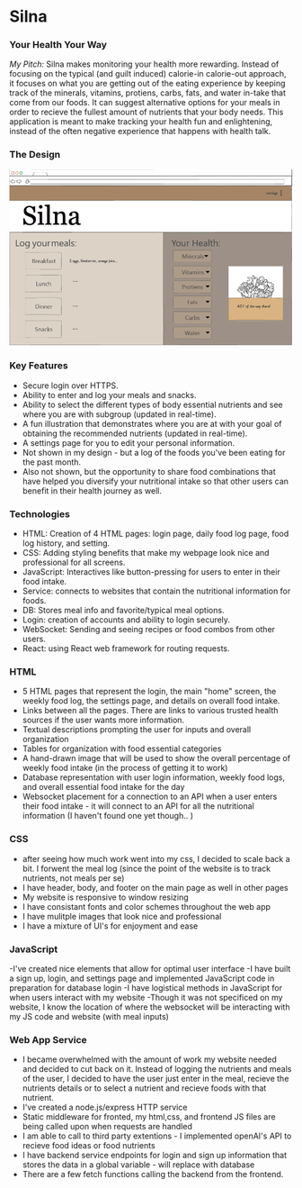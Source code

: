 # Silna 
### Your Health Your Way

_My Pitch:_
Silna makes monitoring your health more rewarding. Instead of focusing on the typical (and guilt induced) calorie-in calorie-out approach, it focuses on what you are getting out of the eating experience by keeping track of the minerals, vitamins, protiens, carbs, fats, and water in-take that come from our foods. It can suggest alternative options for your meals in order to recieve the fullest amount of nutrients that your body needs. This application is meant to make tracking your health fun and enlightening, instead of the often negative experience that happens with health talk. 

### The Design
![User's Home Page](https://github.com/katie10o/startup/blob/main/images/silna_roughDraft.png)

### Key Features
- Secure login over HTTPS.
- Ability to enter and log your meals and snacks.
- Ability to select the different types of body essential nutrients and see where you are with subgroup     (updated in real-time).
- A fun illustration that demonstrates where you are at with your goal of obtaining the recommended nutrients (updated in real-time).
- A settings page for you to edit your personal information.
- Not shown in my design - but a log of the foods you've been eating for the past month.
- Also not shown, but the opportunity to share food combinations that have helped you diversify your nutritional intake so that other users can benefit in their health journey as well.


### Technologies 
- HTML: Creation of 4 HTML pages: login page, daily food log page, food log history, and setting. 
- CSS: Adding styling benefits that make my webpage look nice and professional for all screens.
- JavaScript: Interactives like button-pressing for users to enter in their food intake.
- Service: connects to websites that contain the nutritional information for foods.
- DB: Stores meal info and favorite/typical meal options.
- Login: creation of accounts and ability to login securely.
- WebSocket: Sending and seeing recipes or food combos from other users.
- React: using React web framework for routing requests.


### HTML
- 5 HTML pages that represent the login, the main "home" screen, the weekly food log, the settings page, and details on overall food intake.
- Links between all the pages. There are links to various trusted health sources if the user wants more information.
- Textual descriptions prompting the user for inputs and overall organization
- Tables for organization with food essential categories
- A hand-drawn image that will be used to show the overall percentage of weekly food intake (in the process of getting it to work)
- Database representation with user login information, weekly food logs, and overall essential food intake for the day
- Websocket placement for a connection to an API when a user enters their food intake - it will connect to an API for all the nutritional information (I haven't found one yet though.. )

### CSS
- after seeing how much work went into my css, I decided to scale back a bit. I forwent the meal log (since the point of the website is to track nutrients, not meals per se)
- I have header, body, and footer on the main page as well in other pages
- My website is responsive to window resizing
- I have consistant fonts and color schemes throughout the web app
- I have mulitple images that look nice and professional
- I have a mixture of UI's for enjoyment and ease


### JavaScript
-I've created nice elements that allow for optimal user interface
-I have built a sign up, login, and settings page and implemented JavaScript code in preparation for database login 
-I have logistical methods in JavaScript for when users interact with my website
-Though it was not specificed on my website, I know the location of where the websocket will be interacting with my JS code and website (with meal inputs)

### Web App Service
- I became overwhelmed with the amount of work my website needed and decided to cut back on it. Instead of logging the nutrients and meals of the user, I decided to have the user just enter in the meal, recieve the nutrients details or to select a nutrient and recieve foods with that nutrient. 
- I've created a node.js/express HTTP service
- Static middleware for fronted, my html,css, and frontend JS files are being called upon when requests are handled
- I am able to call to third party extentions - I implemented openAI's API to recieve food ideas or food nutrients
- I have backend service endpoints for login and sign up information that stores the data in a global variable - will replace with database 
- There are a few fetch functions calling the backend from the frontend. 


